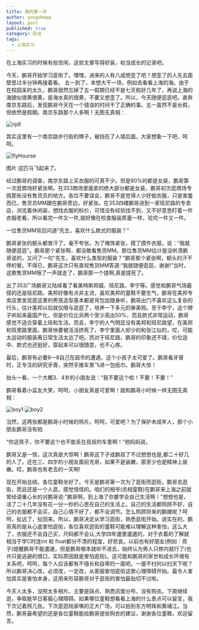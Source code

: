 ```yaml
---
title: 我的第一次
author: yougukepp
layout: post
published: true
category: 杂谈
tags:
  - 上海实习
---
```


在上海实习的时候有些空闲，这些文章写得好装，权当成长的记录吧。

<!--more-->

今天，鹏哥开始学习逛街了。嘿嘿，进来的人有八成想歪了吧？想歪了的人先去面壁思过半分钟再接着看。
五一到了，本想大干一场，例如去看看上海的海。由于在校园呆的太久，鹏哥居然忘掉了五一假期已经不是七天假好几年了，再说上海的海貌似很黄很黄，是海水真的很黄，不要又想歪了。所以，今天随便逛逛吧。直奔南京东路后，发现鹏哥今天在一个错误的时间干了正确的事。五一虽然不是长假，但依然是假期。南京东路那个人多啊！无图无真相：

![njdl](http://yougukepp.github.io/mysite/assets/pic/njdl.jpg)

其实这里有一个南京路步行街的牌子，被挡在了人墙后面，大家想象一下吧，呵呵。

![flyHourse](http://yougukepp.github.io/mysite/assets/pic/flyHourse.jpg)

图片 这匹马飞起来了。

经过鹏哥的调查，南京东路上买衣服的可真不少。但是80%的都是女装，鹏哥第一次逛商场好紧张啊。在353商场里面卖的绝大部分都是女装，鹏哥初次逛商场专挑那些没有售货员的地方。各位不要误会，鹏哥不是觉得人少好偷衣服，只是害羞而已，售货员MM跟在鹏哥旁边，好紧张。在353四楼鹏哥进到一家班尼路的专卖店，浏览着休闲装，想找衣服的标价，可惜没有经验找不到，又不好意思盯着一件衣服老看，所以看完一件又一件,就好像在检查服装质量一样，验完一件又一件。

一位售货MM背后问道“先生，喜欢什么款式的服装？”

鹏哥紧张的额头都冒汗了，毫不夸张。为了掩饰紧张，摸了摸件衣服，说：“我就随便逛逛”。鹏哥那个紧张啊，都没敢看售货MM。那位售货MM估计是没听清鹏哥说的，又问了一句"先生，喜欢什么类型的服装？"鹏哥那个紧张啊，额头的汗不停的冒。不得已，鹏哥这次只有直视售货MM答道:“我就随便逛逛，谢谢!”当时，这歌售货MM哦了一声就走了，鹏哥那一个搓啊,真是搓死了。

出了353广场鹏哥又陆续看了看美特斯邦威、班尼路、李宁等。感觉和鹏哥气场最搭的还是班尼路。美邦好像有点非主流，喜欢美邦的童鞋不要生气，鹏哥在美邦专卖店里发现逛这里的男孩造型基本都是背包加随身听，鹏哥出门不喜欢这么复杂的行头，估计美邦以后就仅限与逛逛了，培养一下多元的审美观。至于李宁，这个牌子听起来最国产化，但是价位比另两个至少高出50%，而且款式非常运动，鹏哥感觉不适合穿着上班和生活。而且，李宁的人气明显没有美邦和班尼路望，在美邦和班里路里面，鹏哥快要被活活挤死了，李宁里面人却少的和张江似的，哎，可能太运动的服装离日常生活太远了吧。而对于班尼路，鹏哥的印象还不错，价位适中、款式也还挺好，穿起来可以很随意，也不心疼。

最后，鹏哥有必要8一8自己在超市的遭遇，这个小孩子太可爱了。鹏哥看牙膏时，正专注的研究牙膏，突然手推车里飞进一包纸巾。鹏哥大惊！

抬头一看，一个大概3、4岁的小朋友说：“我不要这个啦！不要！不要！”

鹏哥看着小盆友大笑，呵呵，小朋友真是可爱啊！就和鹏哥小时候一样无图无真相：

![boy1](http://yougukepp.github.io/mysite/assets/pic/boy1.jpg)
![boy2](http://yougukepp.github.io/mysite/assets/pic/boy2.jpg)

当然，这两张都是鹏哥小时候的照片。呵呵，可爱吧？为了保护未成年人，那个小朋友鹏哥没有拍

“你这孩子，你不要这个也不能丢在叔叔的车里啊！”他妈妈说。

鹏哥又是一惊，这次真是大惊啊！鹏哥这下子成鹏叔了不过想想也是,都二十好几的人了。还在三、四岁的小朋友面前充哥，如果不是装嫩，那至少也是精神上装嫩。哎，鹏哥也有老去的一天啊!

现在开始总结，各位童鞋坐好了。今天是鹏哥第一次为了逛街而逛街，鹏哥去逛街，而且还是一个人逛，感觉怪怪的。咱们的相爷(丞相童鞋)在鹏哥来上海之前就曾经语重心长的对鹏哥说:"鹏哥啊，到上海了你要学会自己生活啊！"想想也是，活了二十几年没有花一分一秒的心思在自己的生活上。自己的生活都照顾不好，自己的衣服都不会买，自己心情不好了，都不会调节。怎么照顾将来的鹏嫂呢？呵呵，扯远了，扯回来。所以，鹏哥决定从学习逛街，熟悉逛街开始。说实在的，鹏哥真的是从心底害怕逛街，各位喜欢逛街的童鞋可能难以理解这种害怕，这么大了，衣服还不会自己买，尺码都不会认,大学四年邋里邋遢的，对于衣着的了解就相当于学C时连int 和 float都分不清的程度，好悲哀。以前也有好朋友(例如：燕子)提醒鹏哥不能邋遢，但是鹏哥根本就听不进去，始终认为男人只修内就行了(也许只是逃避的借口，实际原因就是害怕逛街)。这可能和鹏哥的家世和成长环境有关系吧，呵呵，每个人应该都有不擅长和自卑的一面吧。一屋不扫何以扫天下呢？所以鹏哥决心改，必须改，一定改，从客服害怕逛街这歌心理障碍开始。最令人害怕其实是害怕本身，这用来形容鹏哥对于逛街的害怕最贴切不过啦。

今天人太多，没照太多相片。主要是踩点、熟悉店面分布，没有购衣。下周继续逛，争取能早日客服心理障碍。如果哪位童鞋想看看上海的什么景点可以留言，我下次记着照几张。下次逛逛陆家嘴的正大广场，可以拍到东方明珠和黄埔江。当然，鹏哥最希望的还是各位童鞋能给鹏哥提些购衣的建议，谢谢各位童鞋，欢迎留言。

